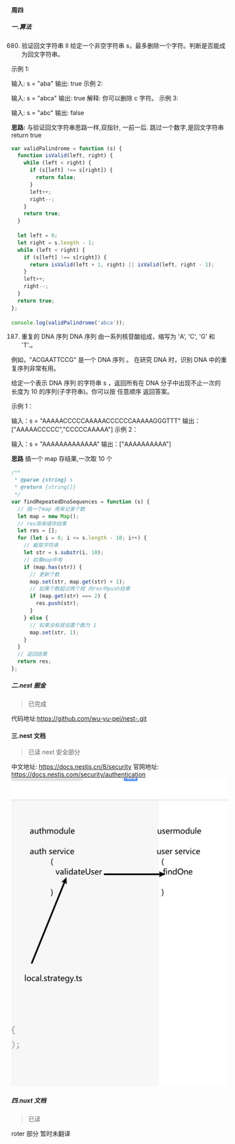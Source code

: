 #### 周四

##### 一.算法

680. 验证回文字符串 Ⅱ
     给定一个非空字符串 s，最多删除一个字符。判断是否能成为回文字符串。

示例 1:

输入: s = "aba"
输出: true
示例 2:

输入: s = "abca"
输出: true
解释: 你可以删除 c 字符。
示例 3:

输入: s = "abc"
输出: false

**思路:**
与验证回文字符串思路一样,双指针, 一前一后.
跳过一个数字,是回文字符串 return true

```js
var validPalindrome = function (s) {
  function isValid(left, right) {
    while (left < right) {
      if (s[left] !== s[right]) {
        return false;
      }
      left++;
      right--;
    }
    return true;
  }

  let left = 0;
  let right = s.length - 1;
  while (left < right) {
    if (s[left] !== s[right]) {
      return isValid(left + 1, right) || isValid(left, right - 1);
    }
    left++;
    right--;
  }
  return true;
};

console.log(validPalindrome('abca'));
```

187. 重复的 DNA 序列
     DNA 序列 由一系列核苷酸组成，缩写为 'A', 'C', 'G' 和 'T'.。

例如，"ACGAATTCCG" 是一个 DNA 序列 。
在研究 DNA 时，识别 DNA 中的重复序列非常有用。

给定一个表示 DNA 序列 的字符串 s ，返回所有在 DNA 分子中出现不止一次的 长度为 10 的序列(子字符串)。你可以按 任意顺序 返回答案。

示例 1：

输入：s = "AAAAACCCCCAAAAACCCCCCAAAAAGGGTTT"
输出：["AAAAACCCCC","CCCCCAAAAA"]
示例 2：

输入：s = "AAAAAAAAAAAAA"
输出：["AAAAAAAAAA"]

**思路**
搞一个 map 存结果,一次取 10 个

```js
/**
 * @param {string} s
 * @return {string[]}
 */
var findRepeatedDnaSequences = function (s) {
  // 搞一个map 用来记录个数
  let map = new Map();
  // res用来储存结果
  let res = [];
  for (let i = 0; i <= s.length - 10; i++) {
    // 截取字符串
    let str = s.substr(i, 10);
    // 如果map中有
    if (map.has(str)) {
      // 更新个数
      map.set(str, map.get(str) + 1);
      // 如果个数超过两个就 向res中push结果
      if (map.get(str) === 2) {
        res.push(str);
      }
    } else {
      // 如果没有就设置个数为 1
      map.set(str, 1);
    }
  }
  // 返回结果
  return res;
};
```

##### 二.nest 掘金

> 已完成

代码地址:https://github.com/wu-yu-pei/nest-.git

#### 三.nest 文档

> 已读 next 安全部分

中文地址: https://docs.nestjs.cn/8/security
官网地址: https://docs.nestjs.com/security/authentication
![](../mdimg/nest-secrite.png)

##### 四.nuxt 文档

> 已读

roter 部分 暂时未翻译
